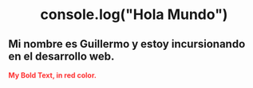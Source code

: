 <div background="#f3f7fe">
    <h1 align="center" color="#44536B" >console.log("Hola Mundo")</h1>
    <h2>Mi nombre es Guillermo y estoy incursionando en el desarrollo web.</h2>
    <strong style="color: red; opacity: 0.80;">My Bold Text, in red color.</strong>
<div>
